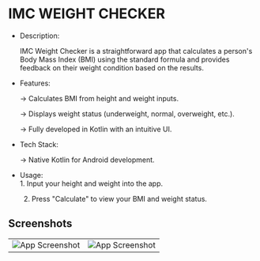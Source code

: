 # IMC WEIGHT CHECKER

<ul>
<li>Description:</li>

IMC Weight Checker is a straightforward app that calculates a person's Body Mass Index (BMI) using the standard formula and provides feedback on their weight condition based on the results.


<li>Features:</li>

-> Calculates BMI from height and weight inputs.

-> Displays weight status (underweight, normal, overweight, etc.).

-> Fully developed in Kotlin with an intuitive UI.


<li>Tech Stack:</li>

-> Native Kotlin for Android development.


<li>Usage:</li>
1. Input your height and weight into the app. 

2. Press "Calculate" to view your BMI and weight status.
</ul>


## Screenshots

|   |   |
|:--------------:|:---------------:|
| ![App Screenshot](https://assets.zyrosite.com/cdn-cgi/image/format=auto,w=360,h=649,fit=crop,trim=0;6.182142857142857;0;0/mk3DXyWBRZCxzX6B/01_upscayl_3x_remacri-YanBZZvVlPh9VjnN.png) | ![App Screenshot](https://assets.zyrosite.com/cdn-cgi/image/format=auto,w=360,h=649,fit=crop,trim=0;12.277580071174377;0;0/mk3DXyWBRZCxzX6B/02_upscayl_3x_remacri-mk3DxxpRMKczOxXV.png) |

